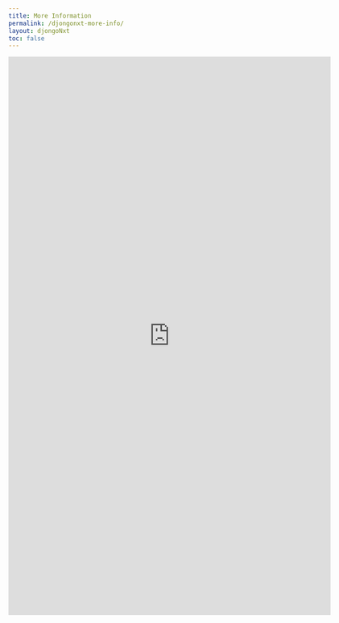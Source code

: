 ```yaml
---
title: More Information
permalink: /djongonxt-more-info/
layout: djongoNxt
toc: false
---
```


<iframe src="https://docs.google.com/forms/d/e/1FAIpQLSeWunY1n3wah-Dblf6rzkNIOeO1bbUmDrC2kDPu2GXDsVgu6g/viewform?embedded=true" width="640" height="1110" frameborder="0" marginheight="0" marginwidth="0">Loading…</iframe>